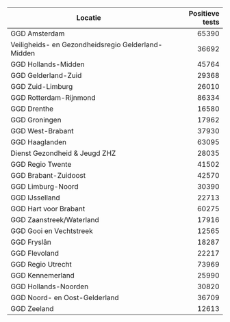 | Locatie | Positieve tests |
|---------|----------------:|
| GGD Amsterdam                            | 65390 |
| Veiligheids- en Gezondheidsregio Gelderland-Midden | 36692 |
| GGD Hollands-Midden                      | 45764 |
| GGD Gelderland-Zuid                      | 29368 |
| GGD Zuid-Limburg                         | 26010 |
| GGD Rotterdam-Rijnmond                   | 86334 |
| GGD Drenthe                              | 16580 |
| GGD Groningen                            | 17962 |
| GGD West-Brabant                         | 37930 |
| GGD Haaglanden                           | 63095 |
| Dienst Gezondheid & Jeugd ZHZ            | 28035 |
| GGD Regio Twente                         | 41502 |
| GGD Brabant-Zuidoost                     | 42570 |
| GGD Limburg-Noord                        | 30390 |
| GGD IJsselland                           | 22713 |
| GGD Hart voor Brabant                    | 60275 |
| GGD Zaanstreek/Waterland                 | 17916 |
| GGD Gooi en Vechtstreek                  | 12565 |
| GGD Fryslân                              | 18287 |
| GGD Flevoland                            | 22217 |
| GGD Regio Utrecht                        | 73969 |
| GGD Kennemerland                         | 25990 |
| GGD Hollands-Noorden                     | 30820 |
| GGD Noord- en Oost-Gelderland            | 36709 |
| GGD Zeeland                              | 12613 |
